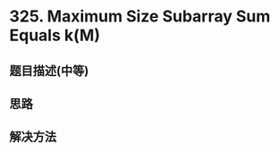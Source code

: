 
# 325. Maximum Size Subarray Sum Equals k(M)

[]()

## 题目描述(中等)


## 思路

## 解决方法

### 

```java

```
